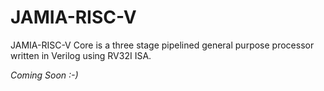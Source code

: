 # JAMIA-RISC-V
JAMIA-RISC-V Core is a three stage pipelined general purpose processor written in Verilog using RV32I ISA.


_Coming Soon :-)_
